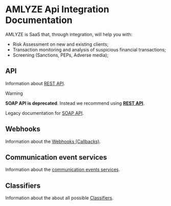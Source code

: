 # AMLYZE Api Integration Documentation

AMLYZE is SaaS that, through integration, will help you with:

* Risk Assessment on new and existing clients;
* Transaction monitoring and analysis of suspicious financial transactions;
* Screening (Sanctions, PEPs, Adverse media);

## API

Information about [REST API](Rest/README.md).

> [!WARNING]  
> **SOAP API is deprecated**. Instead we recommend using [**REST API**](Rest/README.md).
>
> Legacy documentation for [SOAP API](Soap/README.md).

## Webhooks

Information about the [Webhooks (Callbacks)](Webhooks/README.md).

## Communication event services

Information about the [communication events services](CommunicationEvents/README.md).

## Classifiers

Information about the about all possible [Classifiers](Classifiers/classifiers.md).
